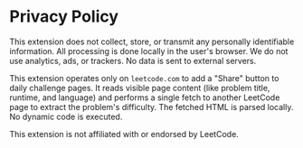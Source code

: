 # Privacy Policy

This extension does not collect, store, or transmit any personally identifiable information. All processing is done locally in the user's browser. We do not use analytics, ads, or trackers. No data is sent to external servers.

This extension operates only on `leetcode.com` to add a "Share" button to daily challenge pages. It reads visible page content (like problem title, runtime, and language) and performs a single fetch to another LeetCode page to extract the problem's difficulty. The fetched HTML is parsed locally. No dynamic code is executed.

This extension is not affiliated with or endorsed by LeetCode.
